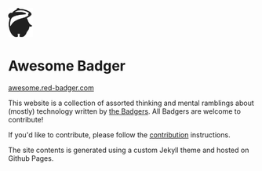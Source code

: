 <img alt="Sally Badger" src="/assets/sally.svg" width="50">

# Awesome Badger

[awesome.red-badger.com](https://awesome.red-badger.com/)

This website is a collection of assorted thinking and mental ramblings about (mostly) technology written by [the Badgers](https://red-badger.com/people/).  All Badgers are welcome to contribute!

If you'd like to contribute, please follow the [contribution](CONTRIBUTING.md) instructions.

The site contents is generated using a custom Jekyll theme and hosted on Github Pages.
